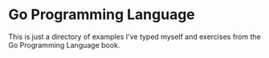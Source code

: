 # Go Programming Language

This is just a directory of examples I've typed myself and exercises from the Go Programming Language book.
